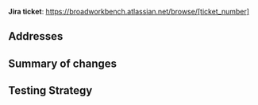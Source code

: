 __Jira ticket__: https://broadworkbench.atlassian.net/browse/[ticket_number]

## Addresses

## Summary of changes

## Testing Strategy

<!-- Reminder -->
<!-- Two CODEOWNERS will be automatically assigned to review this pull request. If you otherwise have two reviewers, you do not need to wait for their review. -->
